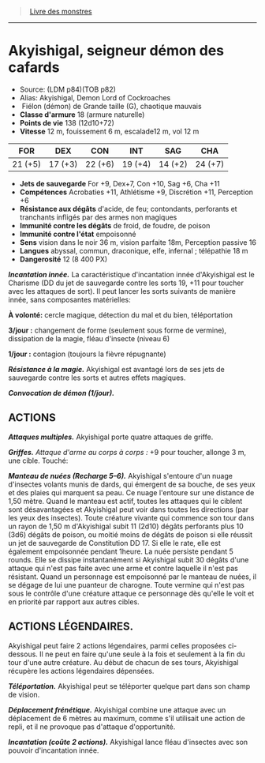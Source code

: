 ﻿> [Livre des monstres](tome_of_beasts.md)

---

# Akyishigal, seigneur démon des cafards

- Source: (LDM p84)(TOB p82)
- Alias: Akyishigal, Demon Lord of Cockroaches
-  Fiélon (démon) de Grande taille (G), chaotique mauvais
- **Classe d'armure** 18 (armure naturelle)
- **Points de vie** 138 (12d10+72)
- **Vitesse** 12 m, fouissement 6 m, escalade12 m, vol 12 m

|FOR|DEX|CON|INT|SAG|CHA|
|---|---|---|---|---|---|
|21 (+5)|17 (+3)|22 (+6)|19 (+4)|14 (+2)|24 (+7)|

- **Jets de sauvegarde** For +9, Dex+7, Con +10, Sag +6, Cha +11
- **Compétences** Acrobaties +11, Athlétisme +9, Discrétion +11, Perception +6
- **Résistance aux dégâts** d'acide, de feu; contondants, perforants et tranchants infligés par des armes non magiques
- **Immunité contre les dégâts** de froid, de foudre, de poison
- **Immunité contre l'état** empoisonné
- **Sens** vision dans le noir 36 m, vision parfaite 18m, Perception passive 16
- **Langues** abyssal, commun, draconique, elfe, infernal ; télépathie 18 m
- **Dangerosité** 12 (8 400 PX)

**_Incantation innée._** La caractéristique d'incantation innée d'Akyishigal est le Charisme (DD du jet de sauvegarde contre les sorts 19, +11 pour toucher avec les attaques de sort). Il peut lancer les sorts suivants de manière innée, sans composantes matérielles:

**À volonté:** cercle magique, détection du mal et du bien, téléportation

**3/jour :** changement de forme (seulement sous forme de vermine), dissipation de la magie, fléau d'insecte (niveau 6)

**1/jour :** contagion (toujours la fièvre répugnante)

**_Résistance à la magie._** Akyishigal est avantagé lors de ses jets de sauvegarde contre les sorts et autres effets magiques.

**_Convocation de démon (1/jour)._**

## ACTIONS

**_Attaques multiples._** Akyishigal porte quatre attaques de griffe.

**_Griffes._** _Attaque d'arme au corps à corps :_ +9 pour toucher, allonge 3 m, une cible. Touché:

**_Manteau de nuées (Recharge 5–6)._** Akyishigal s'entoure d'un nuage d'insectes volants munis de dards, qui émergent de sa bouche, de ses yeux et des plaies qui marquent sa peau. Ce nuage l'entoure sur une distance de 1,50 mètre. Quand le manteau est actif, toutes les attaques qui le ciblent sont désavantagées et Akyishigal peut voir dans toutes les directions (par les yeux des insectes). Toute créature vivante qui commence son tour dans un rayon de 1,50 m d'Akyishigal subit 11 (2d10) dégâts perforants plus 10 (3d6) dégâts de poison, ou moitié moins de dégâts de poison si elle réussit un jet de sauvegarde de Constitution DD 17. Si elle le rate, elle est également empoisonnée pendant 1heure. La nuée persiste pendant 5 rounds. Elle se dissipe instantanément si Akyishigal subit 30 dégâts d'une attaque qui n'est pas faite avec une arme et contre laquelle il n'est pas résistant. Quand un personnage est empoisonné par le manteau de nuées, il se dégage de lui une puanteur de charogne. Toute vermine qui n'est pas sous le contrôle d'une créature attaque ce personnage dès qu'elle le voit et en priorité par rapport aux autres cibles.

## ACTIONS LÉGENDAIRES.

Akyishigal peut faire 2 actions légendaires, parmi celles proposées ci-dessous. Il ne peut en faire qu'une seule à la fois et seulement à la fin du tour d'une autre créature. Au début de chacun de ses tours, Akyishigal récupère les actions légendaires dépensées.

**_Téléportation._** Akyishigal peut se téléporter quelque part dans son champ de vision.

**_Déplacement frénétique._** Akyishigal combine une attaque avec un déplacement de 6 mètres au maximum, comme s'il utilisait une action de repli, et il ne provoque pas d'attaque d'opportunité.

**_Incantation (coûte 2 actions)._** Akyishigal lance fléau d'insectes avec son pouvoir d'incantation innée.

